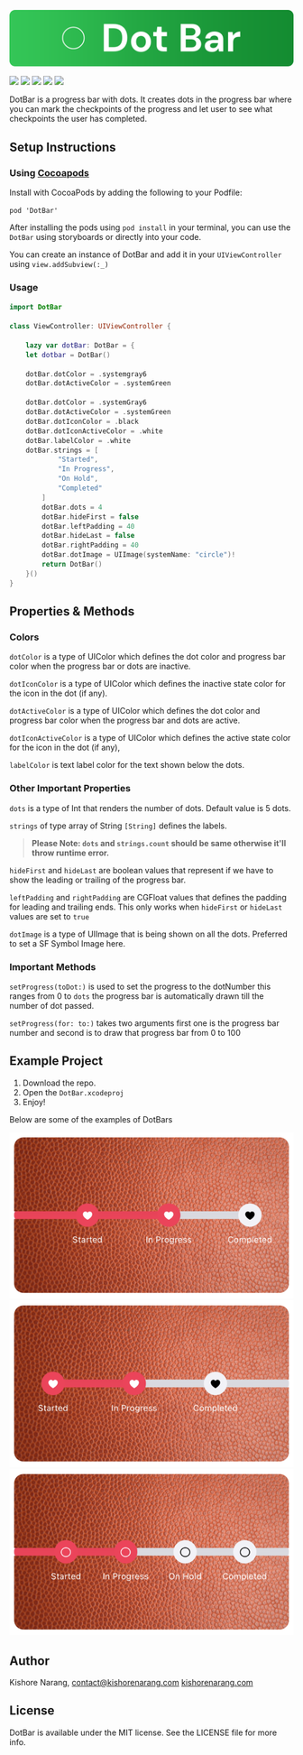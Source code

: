 ![DotBar Header](https://raw.githubusercontent.com/narangkishore98/DotBar/main/DotBar/DotBar.docc/header.png "DotBar Header")

![](https://img.shields.io/appveyor/build/narangkishore98/dotbar) ![](https://img.shields.io/cocoapods/l/DotBar) ![](https://img.shields.io/github/v/release/narangkishore98/dotbar?include_prereleases) ![](https://img.shields.io/cocoapods/v/DotBar) ![](https://img.shields.io/github/followers/narangkishore98?style=social)

DotBar is a progress bar with dots. It creates dots in the progress bar where you can mark the checkpoints of the progress and let user to see what checkpoints the user has completed. 

## Setup Instructions
### Using [Cocoapods](http://cocoapods.org "Cocoapods")

Install with CocoaPods by adding the following to your Podfile:

`pod 'DotBar'`

After installing the pods using `pod install` in your terminal, you can use the `DotBar` using storyboards or directly into your code.

You can create an instance of DotBar and add it in your `UIViewController` using `view.addSubview(:_)`
### Usage
```swift
import DotBar

class ViewController: UIViewController { 

	lazy var dotBar: DotBar = {
	let dotbar = DotBar()
		
	dotBar.dotColor = .systemgray6
	dotBar.dotActiveColor = .systemGreen
		
	dotBar.dotColor = .systemGray6
	dotBar.dotActiveColor = .systemGreen
	dotBar.dotIconColor = .black
	dotBar.dotIconActiveColor = .white
	dotBar.labelColor = .white
	dotBar.strings = [
            "Started",
            "In Progress",
            "On Hold",
            "Completed"
        ]
        dotBar.dots = 4
        dotBar.hideFirst = false
        dotBar.leftPadding = 40
        dotBar.hideLast = false
        dotBar.rightPadding = 40
        dotBar.dotImage = UIImage(systemName: "circle")!
		return DotBar()
	}()
}
```
## Properties & Methods
### Colors
`dotColor` is a type of UIColor which defines the dot color and progress bar color when the progress bar or dots are inactive. 

`dotIconColor` is a type of UIColor which defines the inactive state color for the icon in the dot (if any).

`dotActiveColor` is a type of UIColor which defines the dot color and progress bar color when the progress bar and dots are active. 

`dotIconActiveColor` is a type of UIColor which defines the active state color for the icon in the dot (if any),

`labelColor` is text label color for the text shown below the dots.

### Other Important Properties
`dots` is a type of Int that renders the number of dots. Default value is 5 dots. 

`strings` of type array of String `[String]` defines the labels. 
>  **Please Note: `dots` and `strings.count` should be same otherwise it'll throw runtime error.**

`hideFirst` and `hideLast` are boolean values that represent if we have to show the leading or trailing of the progress bar.

`leftPadding` and `rightPadding` are CGFloat values that defines the padding for leading and trailing ends. This only works when `hideFirst` or `hideLast` values are set to `true`

`dotImage` is a type of UIImage that is being shown on all the dots. Preferred to set a SF Symbol Image here. 

### Important Methods

`setProgress(toDot:)` is used to set the progress to the dotNumber this ranges from 0 to `dots` the progress bar is automatically drawn till the number of dot passed. 

`setProgress(for: to:)` takes two arguments first one is the progress bar number and second is to draw that progress bar from 0 to 100

## Example Project

1. Download the repo.
2. Open the `DotBar.xcodeproj`
3. Enjoy!

Below are some of the examples of DotBars

![Sample 1](https://raw.githubusercontent.com/narangkishore98/DotBar/a1003eb70b623d29739c2ff0382b9a3a280cdc74/DotBar/DotBar.docc/sample-shot-1.png "Sample 1")
![Sample 2](https://raw.githubusercontent.com/narangkishore98/DotBar/a1003eb70b623d29739c2ff0382b9a3a280cdc74/DotBar/DotBar.docc/sample-shot-2.png "Sample 2")
![Sample 3](https://raw.githubusercontent.com/narangkishore98/DotBar/a1003eb70b623d29739c2ff0382b9a3a280cdc74/DotBar/DotBar.docc/sample-shot-4.png "Sample 3")
## Author
Kishore Narang, contact@kishorenarang.com
[kishorenarang.com](http://kishorenarang.com "kishorenarang.com")

## License 
DotBar is available under the MIT license. See the LICENSE file for more info. 
